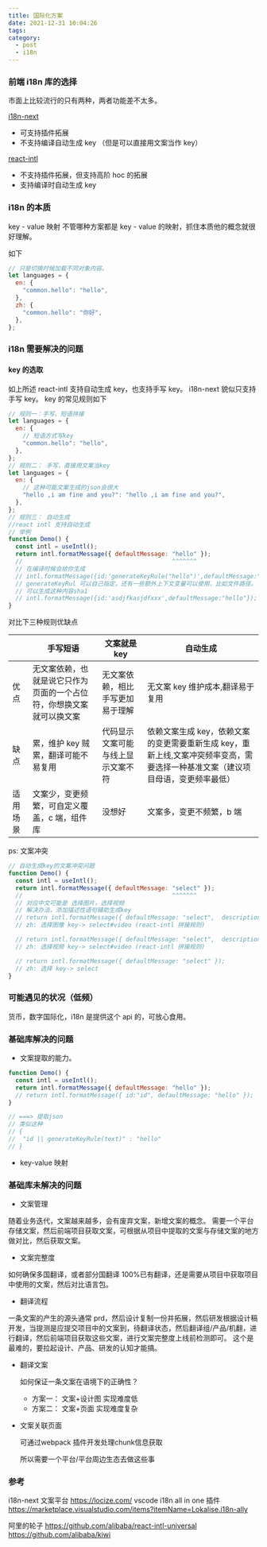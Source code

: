 ```yaml
---
title: 国际化方案
date: 2021-12-31 10:04:26
tags:
category:
  - post
  - i18n
---
```


### 前端 i18n 库的选择

市面上比较流行的只有两种，两者功能差不太多。

[i18n-next](https://react.i18next.com/)

- 可支持插件拓展
- 不支持编译自动生成 key （但是可以直接用文案当作 key）

[react-intl](https://formatjs.io/docs/react-intl/)

- 不支持插件拓展，但支持高阶 hoc 的拓展
- 支持编译时自动生成 key

### i18n 的本质

key - value 映射
不管哪种方案都是 key - value 的映射，抓住本质他的概念就很好理解。

如下

```javascript
// 只是切换时候加载不同对象内容。
let languages = {
  en: {
    "common.hello": "hello",
  },
  zh: {
    "common.hello": "你好",
  },
};
```

### i18n 需要解决的问题

#### key 的选取

如上所述 react-intl 支持自动生成 key，也支持手写 key。
i18n-next 貌似只支持手写 key。
key 的常见规则如下

```javascript
// 规则一：手写，短语拼接
let languages = {
  en: {
    // 短语方式写key
    "common.hello": "hello",
  },
};
// 规则二： 手写，直接用文案当key
let languages = {
  en: {
    // 这种可能文案生成的json会很大
    "hello ,i am fine and you?": "hello ,i am fine and you?",
  },
};
// 规则三： 自动生成
//react intl 支持自动生成
// 举例
function Demo() {
  const intl = useIntl();
  return intl.formatMessage({ defaultMessage: "hello" });
  //                                          ^^^^^^^
  // 在编译时候会给你生成
  // intl.formatMessage({id:'generateKeyRule("hello")',defaultMessage:"hello"});
  // generateKeyRul 可以自己指定，还有一些额外上下文变量可以使用，比如文件路径。
  // 可以生成这种内容sha1
  // intl.formatMessage({id:'asdjfkasjdfxxx',defaultMessage:"hello"});
}
```

对比下三种规则优缺点

|          | 手写短语                                                             | 文案就是 key                       | 自动生成                                                                                                                        |
| -------- | -------------------------------------------------------------------- | ---------------------------------- | ------------------------------------------------------------------------------------------------------------------------------- |
| 优点     | 无文案依赖，也就是说它只作为页面的一个占位符，你想换文案就可以换文案 | 无文案依赖，相比手写更加易于理解   | 无文案 key 维护成本,翻译易于复用                                                                                                |
| 缺点     | 累，维护 key 贼累，翻译可能不易复用                                  | 代码显示文案可能与线上显示文案不符 | 依赖文案生成 key，依赖文案的变更需要重新生成 key，重新上线,文案冲突频率变高，需要选择一种基准文案（建议项目母语，变更频率最低） |
| 适用场景 | 文案少，变更频繁，可自定义覆盖，c 端，组件库                         | 没想好                             | 文案多，变更不频繁，b 端                                                                                                        |

ps: 文案冲突

```javascript
// 自动生成key的文案冲突问题
function Demo() {
  const intl = useIntl();
  return intl.formatMessage({ defaultMessage: "select" });
  //                                          ^^^^^^^
  // 对应中文可能是 选择图片，选择视频
  // 解决办法，添加描述性语句辅助生成key
  // return intl.formatMessage({ defaultMessage: "select",  description: 'image', });
  // zh: 选择图像 key-> select#video (react-intl 拼接规则)

  // return intl.formatMessage({ defaultMessage: "select",  description: 'video', });
  // zh: 选择视频 key-> select#video (react-intl 拼接规则)

  // return intl.formatMessage({ defaultMessage: "select" });
  // zh: 选择 key-> select
}
```

### 可能遇见的状况（低频）

货币，数字国际化，i18n 是提供这个 api 的，可放心食用。

### 基础库解决的问题

- 文案提取的能力。

```javascript
function Demo() {
  const intl = useIntl();
  return intl.formatMessage({ defaultMessage: "hello" });
  // return intl.formatMessage({ id:"id", defaultMessage: "hello" });
}

// ===> 提取json
// 类似这种
// {
// 	"id || generateKeyRule(text)" : "hello"
// }
```

- key-value 映射

### 基础库未解决的问题

- 文案管理

随着业务迭代，文案越来越多，会有废弃文案，新增文案的概念。
需要一个平台存储文案，然后前端项目获取文案，可根据从项目中提取的文案与存储文案的地方做对比，然后获取文案。

- 文案完整度

如何确保多国翻译，或者部分国翻译 100%已有翻译，还是需要从项目中获取项目中使用的文案，然后对比语言包。

- 翻译流程

一条文案的产生的源头通常 prd，然后设计复制一份并拓展，然后研发根据设计稿开发，当提测是应提交项目中的文案到，待翻译状态，然后翻译组/产品/机翻，进行翻译，然后前端项目获取这些文案，进行文案完整度上线前检测即可。
这个是最难的，要拉起设计、产品、研发的认知才能搞。

- 翻译文案

	如何保证一条文案在语境下的正确性？

	- 方案一：
		文案+设计图
		实现难度低
	- 方案二：
		文案+页面
		实现难度复杂

- 文案关联页面

	可通过webpack 插件开发处理chunk信息获取

	所以需要一个平台/平台周边生态去做这些事

### 参考

i18n-next 文案平台
https://locize.com/
vscode i18n all in one 插件
https://marketplace.visualstudio.com/items?itemName=Lokalise.i18n-ally

阿里的轮子
https://github.com/alibaba/react-intl-universal
https://github.com/alibaba/kiwi

